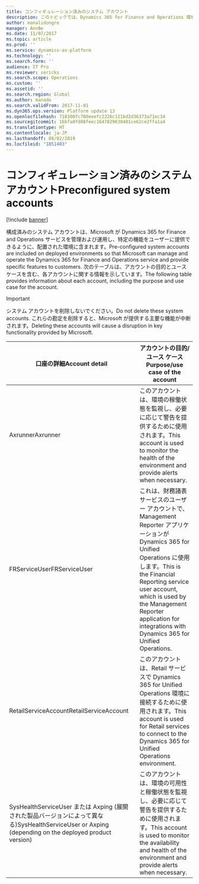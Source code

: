 ```yaml
---
title: コンフィギュレーション済みのシステム アカウント
description: このトピックでは、Dynamics 365 for Finance and Operations 環境で事前設定されているシステム アカウントについて説明します。
author: manalidongre
manager: AnnBe
ms.date: 11/07/2017
ms.topic: article
ms.prod: ''
ms.service: dynamics-ax-platform
ms.technology: ''
ms.search.form: ''
audience: IT Pro
ms.reviewer: sericks
ms.search.scope: Operations
ms.custom: ''
ms.assetid: ''
ms.search.region: Global
ms.author: manado
ms.search.validFrom: 2017-11-01
ms.dyn365.ops.version: Platform update 13
ms.openlocfilehash: 718300fc700eeefc2226c111bd2d36373a71ec34
ms.sourcegitcommit: 16bfa0fd08feec1647829630401ce62ce2ffa1a4
ms.translationtype: HT
ms.contentlocale: ja-JP
ms.lasthandoff: 08/02/2019
ms.locfileid: "1851403"
---
```

# <a name="preconfigured-system-accounts"></a><span data-ttu-id="cbf67-103">コンフィギュレーション済みのシステム アカウント</span><span class="sxs-lookup"><span data-stu-id="cbf67-103">Preconfigured system accounts</span></span>

[!include [banner](../includes/banner.md)]

<span data-ttu-id="cbf67-104">構成済みのシステム アカウントは、Microsoft が Dynamics 365 for Finance and Operations サービスを管理および運用し、特定の機能をユーザーに提供できるように、配置された環境に含まれます。</span><span class="sxs-lookup"><span data-stu-id="cbf67-104">Pre-configured system accounts are included on deployed environments so that Microsoft can manage and operate the Dynamics 365 for Finance and Operations service and provide specific features to customers.</span></span> <span data-ttu-id="cbf67-105">次のテーブルは、アカウントの目的とユース ケースを含む、各アカウントに関する情報を示しています。</span><span class="sxs-lookup"><span data-stu-id="cbf67-105">The following table provides information about each account, including the purpose and use case for the account.</span></span>  

> [!IMPORTANT] 
> <span data-ttu-id="cbf67-106">システム アカウントを削除しないでください。</span><span class="sxs-lookup"><span data-stu-id="cbf67-106">Do not delete these system accounts.</span></span> <span data-ttu-id="cbf67-107">これらの勘定を削除すると、Microsoft が提供する主要な機能が中断されます。</span><span class="sxs-lookup"><span data-stu-id="cbf67-107">Deleting these accounts will cause a disruption in key functionality provided by Microsoft.</span></span>

|                               <span data-ttu-id="cbf67-108">口座の詳細</span><span class="sxs-lookup"><span data-stu-id="cbf67-108">Account detail</span></span>                               |                                                                    <span data-ttu-id="cbf67-109">アカウントの目的/ユース ケース</span><span class="sxs-lookup"><span data-stu-id="cbf67-109">Purpose/use case of the account</span></span>                                                                    |
|----------------------------------------------------------------------------|-----------------------------------------------------------------------------------------------------------------------------------------------------------------------|
|                                  <span data-ttu-id="cbf67-110">Axrunner</span><span class="sxs-lookup"><span data-stu-id="cbf67-110">Axrunner</span></span>                                  |                                   <span data-ttu-id="cbf67-111">このアカウントは、環境の稼働状態を監視し、必要に応じて警告を提供するために使用されます。</span><span class="sxs-lookup"><span data-stu-id="cbf67-111">This account is used to monitor the health of the environment and provide alerts when necessary.</span></span>                                    |
|                               <span data-ttu-id="cbf67-112">FRServiceUser</span><span class="sxs-lookup"><span data-stu-id="cbf67-112">FRServiceUser</span></span>                                | <span data-ttu-id="cbf67-113">これは、財務諸表サービスのユーザー アカウントで、Management Reporter アプリケーションが Dynamics 365 for Unified Operations に使用します。</span><span class="sxs-lookup"><span data-stu-id="cbf67-113">This is the Financial Reporting service user account, which is used by the Management Reporter application for integrations with Dynamics 365 for Unified Operations.</span></span> |
|                            <span data-ttu-id="cbf67-114">RetailServiceAccount</span><span class="sxs-lookup"><span data-stu-id="cbf67-114">RetailServiceAccount</span></span>                            |                              <span data-ttu-id="cbf67-115">このアカウントは、Retail サービスで Dynamics 365 for Unified Operations 環境に接続するために使用されます。</span><span class="sxs-lookup"><span data-stu-id="cbf67-115">This account is used for Retail services to connect to the Dynamics 365 for Unified Operations environment.</span></span>                              |
| <span data-ttu-id="cbf67-116">SysHealthServiceUser または Axping (展開された製品バージョンによって異なる)</span><span class="sxs-lookup"><span data-stu-id="cbf67-116">SysHealthServiceUser or Axping (depending on the deployed product version)</span></span> |                           <span data-ttu-id="cbf67-117">このアカウントは、環境の可用性と稼働状態を監視し、必要に応じて警告を提供するために使用されます。</span><span class="sxs-lookup"><span data-stu-id="cbf67-117">This account is used to monitor the availability and health of the environment and provide alerts when necessary.</span></span>                           |

